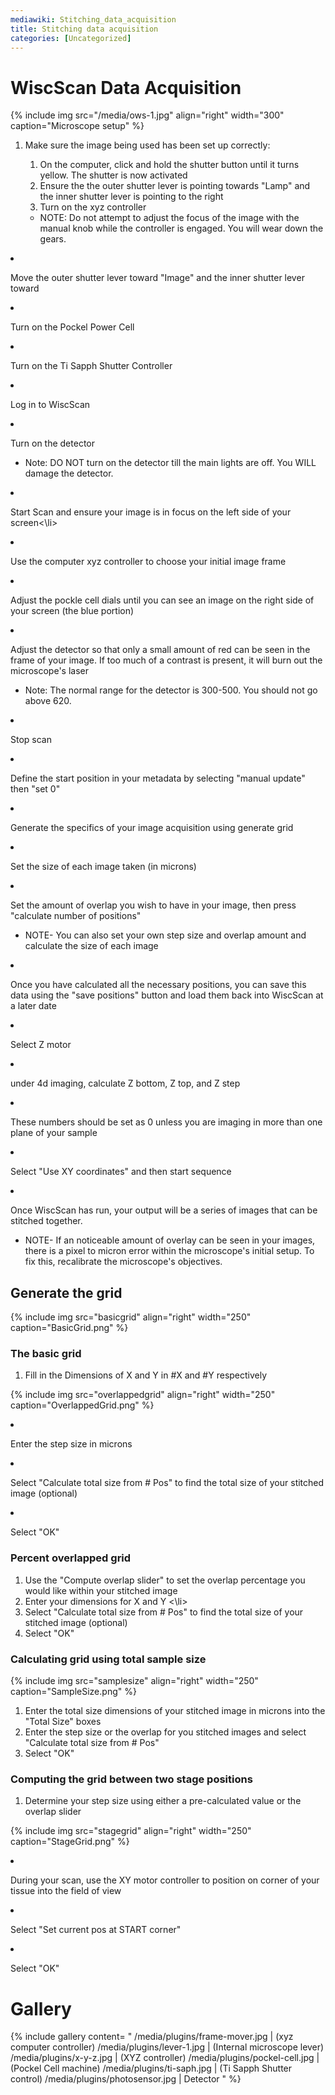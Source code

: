 ```yaml
---
mediawiki: Stitching_data_acquisition
title: Stitching data acquisition
categories: [Uncategorized]
---
```


# WiscScan Data Acquisition

{% include img src="/media/ows-1.jpg" align="right" width="300" caption="Microscope setup" %}

1.  Make sure the image being used has been set up correctly:
    1.  On the computer, click and hold the shutter button until it turns yellow. The shutter is now activated
    2.  Ensure the the outer shutter lever is pointing towards "Lamp" and the inner shutter lever is pointing to the right
    3.  Turn on the xyz controller

    -   NOTE: Do not attempt to adjust the focus of the image with the manual knob while the controller is engaged. You will wear down the gears.
        </ol>
2.  Move the outer shutter lever toward "Image" and the inner shutter lever toward
3.  Turn on the Pockel Power Cell
4.  Turn on the Ti Sapph Shutter Controller
5.  Log in to WiscScan
6.  Turn on the detector

-   Note: DO NOT turn on the detector till the main lights are off. You WILL damage the detector.

<li>

Start Scan and ensure your image is in focus on the left side of your screen&lt;\\li&gt;

<li>

Use the computer xyz controller to choose your initial image frame

</li>
<li>

Adjust the pockle cell dials until you can see an image on the right side of your screen (the blue portion)

</li>
<li>

Adjust the detector so that only a small amount of red can be seen in the frame of your image. If too much of a contrast is present, it will burn out the microscope's laser

</li>

-   Note: The normal range for the detector is 300-500. You should not go above 620.

 

<li>

Stop scan

</li>

 

<li>

Define the start position in your metadata by selecting "manual update" then "set 0"

</li>

 

<li>

Generate the specifics of your image acquisition using generate grid

</li>
<li>

Set the size of each image taken (in microns)

</li>
<li>

Set the amount of overlap you wish to have in your image, then press "calculate number of positions"

</li>

-   NOTE- You can also set your own step size and overlap amount and calculate the size of each image

<li>

Once you have calculated all the necessary positions, you can save this data using the "save positions" button and load them back into WiscScan at a later date

</li>
<li>

Select Z motor

</li>
<li>

under 4d imaging, calculate Z bottom, Z top, and Z step

</li>
<li>

These numbers should be set as 0 unless you are imaging in more than one plane of your sample

</li>
<li>

Select "Use XY coordinates" and then start sequence

</li>
<li>

Once WiscScan has run, your output will be a series of images that can be stitched together.

</li>

-   NOTE- If an noticeable amount of overlay can be seen in your images, there is a pixel to micron error within the microscope's initial setup. To fix this, recalibrate the microscope's objectives. 

## Generate the grid

{% include img src="basicgrid" align="right" width="250" caption="BasicGrid.png" %}

### The basic grid

1.  Fill in the Dimensions of X and Y in \#X and \#Y respectively

{% include img src="overlappedgrid" align="right" width="250" caption="OverlappedGrid.png" %}

<li>

Enter the step size in microns

</li>
<li>

Select "Calculate total size from \# Pos" to find the total size of your stitched image (optional)

</li>
<li>

Select "OK"

</li>
</ol>

### Percent overlapped grid

1.  Use the "Compute overlap slider" to set the overlap percentage you would like within your stitched image
2.  Enter your dimensions for X and Y &lt;\\li&gt;
3.  Select "Calculate total size from \# Pos" to find the total size of your stitched image (optional)
4.  Select "OK"

### Calculating grid using total sample size

{% include img src="samplesize" align="right" width="250" caption="SampleSize.png" %}

1.  Enter the total size dimensions of your stitched image in microns into the "Total Size" boxes
2.  Enter the step size or the overlap for you stitched images and select "Calculate total size from \# Pos"
3.  Select "OK"

### Computing the grid between two stage positions

1.  Determine your step size using either a pre-calculated value or the overlap slider

{% include img src="stagegrid" align="right" width="250" caption="StageGrid.png" %}

<li>

During your scan, use the XY motor controller to position on corner of your tissue into the field of view

</li>
<li>

Select "Set current pos at START corner"

</li>
<li>

Select "OK"

</li>
</ol>

# Gallery

{% include gallery content=
"
/media/plugins/frame-mover.jpg | (xyz computer controller)
/media/plugins/lever-1.jpg     | (Internal microscope lever)
/media/plugins/x-y-z.jpg       | (XYZ controller)
/media/plugins/pockel-cell.jpg | (Pockel Cell machine)
/media/plugins/ti-saph.jpg     | (Ti Sapph Shutter control)
/media/plugins/photosensor.jpg | Detector 
"
%}
